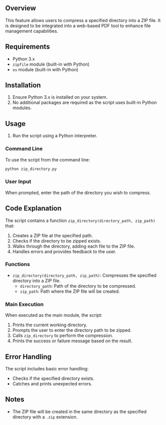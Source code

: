 ## Overview

This feature allows users to compress a specified directory into a ZIP file. It is designed to be integrated into a web-based PDF tool to enhance file management capabilities.

## Requirements

- Python 3.x
- `zipfile` module (built-in with Python)
- `os` module (built-in with Python)

## Installation

1. Ensure Python 3.x is installed on your system.
2. No additional packages are required as the script uses built-in Python modules.

## Usage
1. Run the script using a Python interpreter.

### Command Line

To use the script from the command line:

```sh
python zip_directory.py
```

### User Input

When prompted, enter the path of the directory you wish to compress.

## Code Explanation

The script contains a function `zip_directory(directory_path, zip_path)` that:

1. Creates a ZIP file at the specified path.
2. Checks if the directory to be zipped exists.
3. Walks through the directory, adding each file to the ZIP file.
4. Handles errors and provides feedback to the user.

### Functions

- `zip_directory(directory_path, zip_path)`: Compresses the specified directory into a ZIP file.
  - `directory_path`: Path of the directory to be compressed.
  - `zip_path`: Path where the ZIP file will be created.

### Main Execution

When executed as the main module, the script:
1. Prints the current working directory.
2. Prompts the user to enter the directory path to be zipped.
3. Calls `zip_directory` to perform the compression.
4. Prints the success or failure message based on the result.

## Error Handling

The script includes basic error handling:
- Checks if the specified directory exists.
- Catches and prints unexpected errors.

## Notes
- The ZIP file will be created in the same directory as the specified directory with a `.zip` extension.

